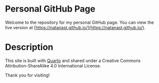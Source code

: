 # Personal GitHub Page
Welcome to the repository for my personal GitHub page. You can view the live version at [https://natanast.github.io/](https://natanast.github.io/). 

# Description
This site is built with [Quarto](https://quarto.org/) and shared under a Creative Commons Attribution-ShareAlike 4.0 International License.

Thank you for visiting!

